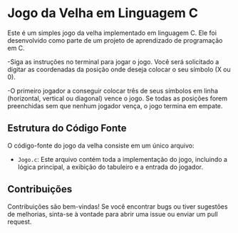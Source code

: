 # Jogo da Velha em Linguagem C

Este é um simples jogo da velha implementado em linguagem C. Ele foi desenvolvido como parte de um projeto de aprendizado de programação em C.

-Siga as instruções no terminal para jogar o jogo. Você será solicitado a digitar as coordenadas da posição onde deseja colocar o seu símbolo (X ou 0).

-O primeiro jogador a conseguir colocar três de seus símbolos em linha (horizontal, vertical ou diagonal) vence o jogo. Se todas as posições forem preenchidas sem que nenhum jogador vença, o jogo termina em empate.

## Estrutura do Código Fonte

O código-fonte do jogo da velha consiste em um único arquivo:

- `Jogo.c`: Este arquivo contém toda a implementação do jogo, incluindo a lógica principal, a exibição do tabuleiro e a entrada do jogador.

## Contribuições

Contribuições são bem-vindas! Se você encontrar bugs ou tiver sugestões de melhorias, sinta-se à vontade para abrir uma issue ou enviar um pull request.
